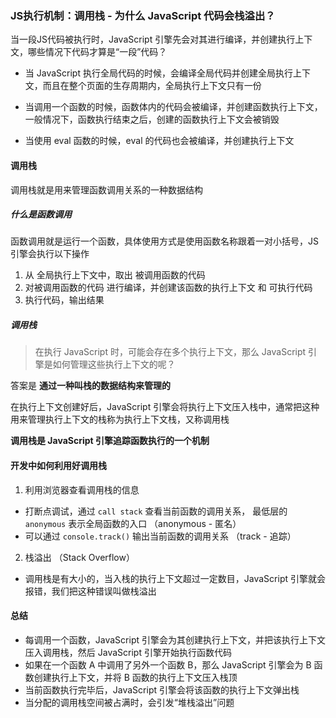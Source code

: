 ### JS执行机制：调用栈 - 为什么 JavaScript 代码会栈溢出？

当一段JS代码被执行时，JavaScript 引擎先会对其进行编译，并创建执行上下文，哪些情况下代码才算是“一段”代码？

* 当 JavaScript 执行全局代码的时候，会编译全局代码并创建全局执行上下文，而且在整个页面的生存周期内，全局执行上下文只有一份

* 当调用一个函数的时候，函数体内的代码会被编译，并创建函数执行上下文，一般情况下，函数执行结束之后，创建的函数执行上下文会被销毁

* 当使用 eval 函数的时候，eval 的代码也会被编译，并创建执行上下文

#### 调用栈
调用栈就是用来管理函数调用关系的一种数据结构

##### 什么是函数调用
函数调用就是运行一个函数，具体使用方式是使用函数名称跟着一对小括号，JS引擎会执行以下操作
1. 从 全局执行上下文中，取出 被调用函数的代码
2. 对被调用函数的代码 进行编译，并创建该函数的执行上下文 和 可执行代码
3. 执行代码，输出结果

##### 调用栈
> 在执行 JavaScript 时，可能会存在多个执行上下文，那么 JavaScript 引擎是如何管理这些执行上下文的呢？

答案是 **通过一种叫栈的数据结构来管理的**

在执行上下文创建好后，JavaScript 引擎会将执行上下文压入栈中，通常把这种用来管理执行上下文的栈称为执行上下文栈，又称调用栈

**调用栈是 JavaScript 引擎追踪函数执行的一个机制**

#### 开发中如何利用好调用栈
1. 利用浏览器查看调用栈的信息
  * 打断点调试，通过 `call stack` 查看当前函数的调用关系， 最低层的 `anonymous` 表示全局函数的入口 （anonymous - 匿名）
  * 可以通过 `console.track()` 输出当前函数的调用关系 （track - 追踪）
2. 栈溢出 （Stack Overflow）
  * 调用栈是有大小的，当入栈的执行上下文超过一定数目，JavaScript 引擎就会报错，我们把这种错误叫做栈溢出


#### 总结
* 每调用一个函数，JavaScript 引擎会为其创建执行上下文，并把该执行上下文压入调用栈，然后 JavaScript 引擎开始执行函数代码
* 如果在一个函数 A 中调用了另外一个函数 B，那么 JavaScript 引擎会为 B 函数创建执行上下文，并将 B 函数的执行上下文压入栈顶
* 当前函数执行完毕后，JavaScript 引擎会将该函数的执行上下文弹出栈
* 当分配的调用栈空间被占满时，会引发“堆栈溢出”问题

